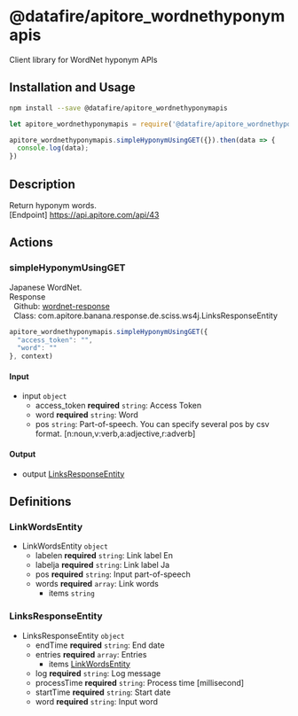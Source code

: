 # @datafire/apitore_wordnethyponymapis

Client library for WordNet hyponym APIs

## Installation and Usage
```bash
npm install --save @datafire/apitore_wordnethyponymapis
```
```js
let apitore_wordnethyponymapis = require('@datafire/apitore_wordnethyponymapis').create();

apitore_wordnethyponymapis.simpleHyponymUsingGET({}).then(data => {
  console.log(data);
})
```

## Description

Return hyponym words.<BR />[Endpoint] https://api.apitore.com/api/43

## Actions

### simpleHyponymUsingGET
Japanese WordNet.<BR />Response<BR />&nbsp; Github: <a href="https://github.com/keigohtr/apitore-response-parent/tree/master/wordnet-response">wordnet-response</a><BR />&nbsp; Class: com.apitore.banana.response.de.sciss.ws4j.LinksResponseEntity<BR />


```js
apitore_wordnethyponymapis.simpleHyponymUsingGET({
  "access_token": "",
  "word": ""
}, context)
```

#### Input
* input `object`
  * access_token **required** `string`: Access Token
  * word **required** `string`: Word
  * pos `string`: Part-of-speech. You can specify several pos by csv format. [n:noun,v:verb,a:adjective,r:adverb]

#### Output
* output [LinksResponseEntity](#linksresponseentity)



## Definitions

### LinkWordsEntity
* LinkWordsEntity `object`
  * labelen **required** `string`: Link label En
  * labelja **required** `string`: Link label Ja
  * pos **required** `string`: Input part-of-speech
  * words **required** `array`: Link words
    * items `string`

### LinksResponseEntity
* LinksResponseEntity `object`
  * endTime **required** `string`: End date
  * entries **required** `array`: Entries
    * items [LinkWordsEntity](#linkwordsentity)
  * log **required** `string`: Log message
  * processTime **required** `string`: Process time [millisecond]
  * startTime **required** `string`: Start date
  * word **required** `string`: Input word



